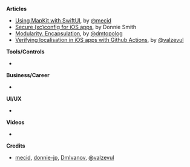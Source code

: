 
**Articles**

* [Using MapKit with SwiftUI](https://swiftwithmajid.com/2020/07/29/using-mapkit-with-swiftui/), by [@mecid](https://twitter.com/mecid)
* [Secure (xc)config for iOS apps](https://dev.to/donniejp/secure-xc-config-for-ios-apps-115b), by Donnie Smith
* [Modularity. Encapsulation](https://dmtopolog.com/modularity-2-encapsulation/), by [@dmtopolog](https://twitter.com/dmtopolog)
* [Verifying localisation in iOS apps with Github Actions](https://drobinin.com/posts/verifying-localisation-in-ios-apps-with-github-actions-the-reinvented-wheel/), by [@valzevul](https://twitter.com/valzevul)

**Tools/Controls**

*

**Business/Career**

*

**UI/UX**

*

**Videos**

*

**Credits**

* [mecid](https://github.com/mecid), [donnie-jp](https://github.com/donnie-jp), [DmIvanov](https://github.com/DmIvanov), [@valzevul](https://twitter.com/valzevul)
